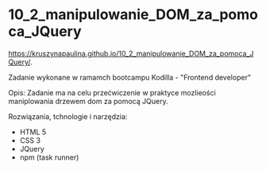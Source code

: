 # 10_2_manipulowanie_DOM_za_pomoca_JQuery

https://kruszynapaulina.github.io/10_2_manipulowanie_DOM_za_pomoca_JQuery/.

Zadanie wykonane w ramamch bootcampu Kodilla - "Frontend developer"

Opis: Zadanie ma na celu przećwiczenie w praktyce mozlieości maniplowania drzewem dom za pomocą JQuery. 

Rozwiązania, tchnologie i narzędzia:

- HTML 5
- CSS 3
- JQuery
- npm (task runner)

